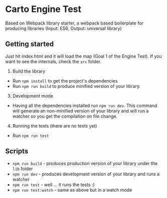 # Carto Engine Test

Based on Webpack library starter, a webpack based boilerplate for producing libraries (Input: ES6, Output: universal library)

## Getting started

Just hit index.html and it will load the map (Goal 1 of the Engine Test). If you want to see the internals, check the `src` folder. 

1. Build the library
  * Run `npm install` to get the project's dependencies
  * Run `npm run build` to produce minified version of your library.
3. Development mode
  * Having all the dependencies installed run `npm run dev`. This command will generate an non-minified version of your library and will run a watcher so you get the compilation on file change.
4. Running the tests (there are no tests yet)
  * Run `npm run test`

## Scripts

* `npm run build` - produces production version of your library under the `lib` folder
* `npm run dev` - produces development version of your library and runs a watcher
* `npm run test` - well ... it runs the tests :)
* `npm run test:watch` - same as above but in a watch mode
